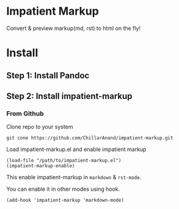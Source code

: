 # Impatient Markup

Convert & preview markup(md, rst) to html on the fly!

# Install

## Step 1: Install Pandoc


## Step 2: Install impatient-markup


### From Github

Clone repo to your system

    git cone https://github.com/ChillarAnand/impatient-markup.git

Load impatient-markup.el and enable impatient markup

    (load-file "/path/to/impatient-markup.el")
    (impatient-markup-enable)

This enable impatient-markup in `markdown` & `rst-mode`.

You can enable it in other modes using hook.

    (add-hook 'impatient-markup 'markdown-mode)
































